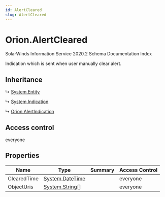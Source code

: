 ```yaml
---
id: AlertCleared
slug: AlertCleared
---
```


# Orion.AlertCleared

SolarWinds Information Service 2020.2 Schema Documentation Index

Indication which is sent when user manually clear alert.

## Inheritance

↳ [System.Entity](./../System/Entity)

↳ [System.Indication](./../System/Indication)

↳ [Orion.AlertIndication](./../Orion/AlertIndication)

## Access control

everyone

## Properties

| Name | Type | Summary | Access Control |
| ------ | ------ | ------ | ------ |
| ClearedTime | [System.DateTime](https://docs.microsoft.com/en-us/dotnet/api/system.datetime) |  | everyone |
| ObjectUris | [System.String[]](https://docs.microsoft.com/en-us/dotnet/api/system.string) |  | everyone |

